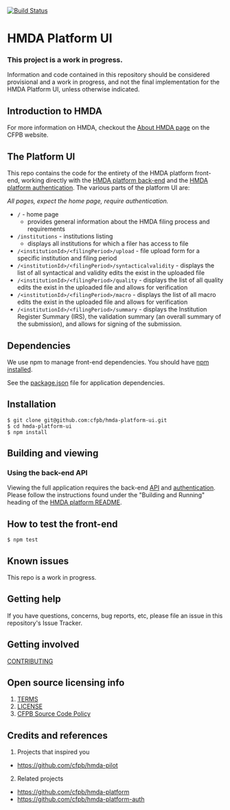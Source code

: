 [![Build Status](https://travis-ci.org/cfpb/hmda-platform-ui.svg?branch=master)](https://travis-ci.org/cfpb/hmda-platform-ui)

# HMDA Platform UI

### This project is a work in progress.

Information and code contained in this repository should be considered provisional and a work in progress, and not the final implementation for the HMDA Platform UI, unless otherwise indicated.

## Introduction to HMDA

For more information on HMDA, checkout the [About HMDA page](http://www.consumerfinance.gov/data-research/hmda/learn-more) on the CFPB website.

## The Platform UI

This repo contains the code for the entirety of the HMDA platform front-end, working directly with the [HMDA platform back-end](https://github.com/cfpb/hmda-platform) and the [HMDA platform authentication](https://github.com/cfpb/hmda-platform). The various parts of the platform UI are:

_All pages, expect the home page, require authentication._

- `/` - home page
  - provides general information about the HMDA filing process and requirements
- `/institutions` - institutions listing
  - displays all institutions for which a filer has access to file
- `/<institutionId>/<filingPeriod>/upload` - file upload form for a specific institution and filing period
- `/<institutionId>/<filingPeriod>/syntacticalvalidity` - displays the list of all syntactical and validity edits the exist in the uploaded file
- `/<institutionId>/<filingPeriod>/quality` - displays the list of all quality edits the exist in the uploaded file and allows for verification
- `/<institutionId>/<filingPeriod>/macro` - displays the list of all macro edits the exist in the uploaded file and allows for verification
- `/<institutionId>/<filingPeriod>/summary` - displays the Institution Register Summary (IRS), the validation summary (an overall summary of the submission), and allows for signing of the submission.

## Dependencies

We use npm to manage front-end dependencies. You should have [npm installed](https://nodejs.org/en/).

See the [package.json](https://github.com/cfpb/hmda-platform-ui/blob/master/package.json) file for application dependencies.

## Installation

``` shell
$ git clone git@github.com:cfpb/hmda-platform-ui.git
$ cd hmda-platform-ui
$ npm install
```

## Building and viewing

### Using the back-end API

Viewing the full application requires the back-end [API](https://github.com/cfpb/hmda-platform) and [authentication](https://github.com/cfpb/hmda-platform-auth). Please follow the instructions found under the "Building and Running" heading of the [HMDA platform README](https://github.com/cfpb/hmda-platform#building-and-running).

## How to test the front-end

```shell
$ npm test
```

## Known issues

This repo is a work in progress.

## Getting help

If you have questions, concerns, bug reports, etc, please file an issue in this repository's Issue Tracker.

## Getting involved

[CONTRIBUTING](CONTRIBUTING.md)

## Open source licensing info
1. [TERMS](TERMS.md)
2. [LICENSE](LICENSE)
3. [CFPB Source Code Policy](https://github.com/cfpb/source-code-policy/)

## Credits and references

1. Projects that inspired you
  - https://github.com/cfpb/hmda-pilot
2. Related projects
  - https://github.com/cfpb/hmda-platform
  - https://github.com/cfpb/hmda-platform-auth
